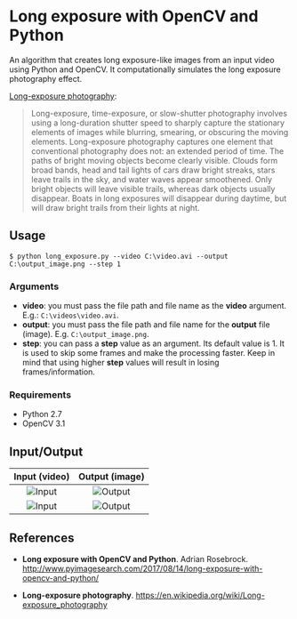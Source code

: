 # Long exposure with OpenCV and Python

An algorithm that creates long exposure-like images from an input video using Python and OpenCV. It computationally simulates the long exposure photography effect.

[Long-exposure photography][1]:

> Long-exposure, time-exposure, or slow-shutter photography involves using a long-duration shutter speed to sharply capture the stationary elements of images while blurring, smearing, or obscuring the moving elements. Long-exposure photography captures one element that conventional photography does not: an extended period of time. The paths of bright moving objects become clearly visible. Clouds form broad bands, head and tail lights of cars draw bright streaks, stars leave trails in the sky, and water waves appear smoothened. Only bright objects will leave visible trails, whereas dark objects usually disappear. Boats in long exposures will disappear during daytime, but will draw bright trails from their lights at night.

## Usage

```
$ python long_exposure.py --video C:\video.avi --output C:\output_image.png --step 1
```

### Arguments

- **video**: you must pass the file path and file name as the **video** argument. E.g.: `C:\videos\video.avi`.
- **output**: you must pass the file path and file name for the **output** file (image). E.g. `C:\output_image.png`.
- **step**: you can pass a **step** value as an argument. Its default value is 1. It is used to skip some frames and make the processing faster. Keep in mind that using higher **step** values will result in losing frames/information.

### Requirements

- Python 2.7
- OpenCV 3.1

## Input/Output

| **Input (video)** | **Output (image)** |
|:---------:|:----------:|
| ![Input](http://i.imgur.com/ji8h6FK.jpg) | ![Output](http://i.imgur.com/UXVCLIE.jpg) |
| ![Input](http://i.imgur.com/l97V6Cm.jpg) | ![Output](http://i.imgur.com/oPedXbB.jpg) |

## References

- **Long exposure with OpenCV and Python**. Adrian Rosebrock.
http://www.pyimagesearch.com/2017/08/14/long-exposure-with-opencv-and-python/

- **Long-exposure photography**. https://en.wikipedia.org/wiki/Long-exposure_photography

  [1]: https://en.wikipedia.org/wiki/Long-exposure_photography